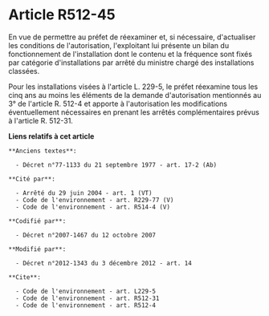 # Article R512-45

En vue de permettre au préfet de réexaminer et, si nécessaire, d'actualiser les conditions de l'autorisation, l'exploitant
lui présente un bilan du fonctionnement de l'installation dont le contenu et la fréquence sont fixés par catégorie
d'installations par arrêté du ministre chargé des installations classées. 

Pour les installations visées à l'article L. 229-5, le préfet réexamine tous les cinq ans au moins les éléments de la demande
d'autorisation mentionnés au 3° de l'article R. 512-4 et apporte à l'autorisation les modifications éventuellement
nécessaires en prenant les arrêtés complémentaires prévus à l'article R. 512-31.

**Liens relatifs à cet article**

	**Anciens textes**:

	  - Décret n°77-1133 du 21 septembre 1977 - art. 17-2 (Ab)

	**Cité par**:

	  - Arrêté du 29 juin 2004 - art. 1 (VT)
	  - Code de l'environnement - art. R229-77 (V)
	  - Code de l'environnement - art. R514-4 (V)

	**Codifié par**:

	  - Décret n°2007-1467 du 12 octobre 2007

	**Modifié par**:

	  - Décret n°2012-1343 du 3 décembre 2012 - art. 14

	**Cite**:

	  - Code de l'environnement - art. L229-5
	  - Code de l'environnement - art. R512-31
	  - Code de l'environnement - art. R512-4
